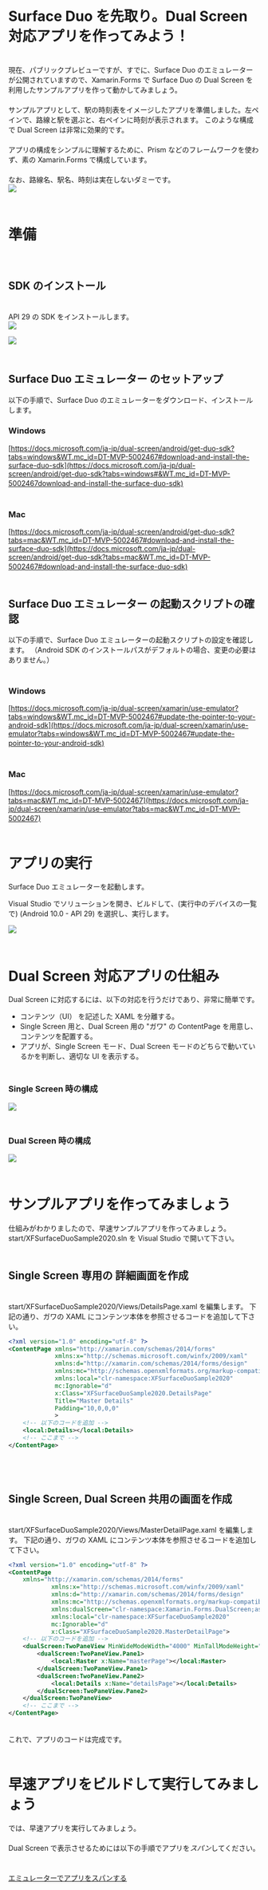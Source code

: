 # Surface Duo を先取り。Dual Screen 対応アプリを作ってみよう！
　  
現在、パブリックプレビューですが、すでに、Surface Duo のエミュレーターが公開されていますので、Xamarin.Forms で Surface Duo の Dual Screen を利用したサンプルアプリを作って動かしてみましょう。
　  
　  
サンプルアプリとして、駅の時刻表をイメージしたアプリを準備しました。左ペインで、路線と駅を選ぶと、右ペインに時刻が表示されます。
このような構成で Dual Screen は非常に効果的です。
　  
　  
アプリの構成をシンプルに理解するために、Prism などのフレームワークを使わず、素の Xamarin.Forms で構成しています。
　  
　  
なお、路線名、駅名、時刻は実在しないダミーです。
　  
![](https://github.com/TomohiroSuzuki128/XFSurfaceDuoSample2020/blob/master/images/001.png?raw=true)
　  
　  
# 準備 #
　  
## SDK のインストール ##
　  
API 29 の SDK をインストールします。
　  
![](https://github.com/TomohiroSuzuki128/XFSurfaceDuoSample2020/blob/master/images/010.png?raw=true)
  
![](https://github.com/TomohiroSuzuki128/XFSurfaceDuoSample2020/blob/master/images/011.png?raw=true)
　  
　  
## Surface Duo エミュレーター のセットアップ ##
以下の手順で、Surface Duo のエミュレーターをダウンロード、インストールします。
　  
### Windows ###
  
[https://docs.microsoft.com/ja-jp/dual-screen/android/get-duo-sdk?tabs=windows&WT.mc_id=DT-MVP-5002467#download-and-install-the-surface-duo-sdk](https://docs.microsoft.com/ja-jp/dual-screen/android/get-duo-sdk?tabs=windows#&WT.mc_id=DT-MVP-5002467download-and-install-the-surface-duo-sdk)
　  
　  
### Mac ###
  
[https://docs.microsoft.com/ja-jp/dual-screen/android/get-duo-sdk?tabs=mac&WT.mc_id=DT-MVP-5002467#download-and-install-the-surface-duo-sdk](https://docs.microsoft.com/ja-jp/dual-screen/android/get-duo-sdk?tabs=mac&WT.mc_id=DT-MVP-5002467#download-and-install-the-surface-duo-sdk)
　  
　  
## Surface Duo エミュレーター の起動スクリプトの確認 ##
以下の手順で、Surface Duo エミュレーターの起動スクリプトの設定を確認します。
（Android SDK のインストールパスがデフォルトの場合、変更の必要はありません。）
　  
　  
### Windows ###
  
[https://docs.microsoft.com/ja-jp/dual-screen/xamarin/use-emulator?tabs=windows&WT.mc_id=DT-MVP-5002467#update-the-pointer-to-your-android-sdk](https://docs.microsoft.com/ja-jp/dual-screen/xamarin/use-emulator?tabs=windows&WT.mc_id=DT-MVP-5002467#update-the-pointer-to-your-android-sdk)
　  
　  
### Mac ###
  
[https://docs.microsoft.com/ja-jp/dual-screen/xamarin/use-emulator?tabs=mac&WT.mc_id=DT-MVP-5002467](https://docs.microsoft.com/ja-jp/dual-screen/xamarin/use-emulator?tabs=mac&WT.mc_id=DT-MVP-5002467)
　  
　  
# アプリの実行 #
  
Surface Duo エミュレーターを起動します。
  
Visual Studio でソリューションを開き、ビルドして、(実行中のデバイスの一覧で) <build> (Android 10.0 - API 29) を選択し、実行します。
  
![](https://github.com/TomohiroSuzuki128/XFSurfaceDuoSample2020/blob/master/images/012.png?raw=true)
　  
　  
# Dual Screen 対応アプリの仕組み #
  
Dual Screen に対応するには、以下の対応を行うだけであり、非常に簡単です。
  
- コンテンツ（UI） を記述した XAML を分離する。
- Single Screen 用と、Dual Screen 用の "ガワ" の ContentPage を用意し、コンテンツを配置する。
- アプリが、Single Screen モード、Dual Screen モードのどちらで動いているかを判断し、適切な UI を表示する。
　  
　  
### Single Screen 時の構成 ###
  
![](https://github.com/TomohiroSuzuki128/XFSurfaceDuoSample2020/blob/master/images/021.png?raw=true)
　  
　  
### Dual Screen 時の構成 ###
  
![](https://github.com/TomohiroSuzuki128/XFSurfaceDuoSample2020/blob/master/images/020.png?raw=true)
　  
　  
# サンプルアプリを作ってみましょう #
  
仕組みがわかりましたので、早速サンプルアプリを作ってみましょう。
　  
start/XFSurfaceDuoSample2020.sln を Visual Studio で開いて下さい。
　  
　  
## Single Screen 専用の 詳細画面を作成 ##
　  
start/XFSurfaceDuoSample2020/Views/DetailsPage.xaml を編集します。
下記の通り、ガワの XAML にコンテンツ本体を参照させるコードを追加して下さい。
　  
```xml
<?xml version="1.0" encoding="utf-8" ?>
<ContentPage xmlns="http://xamarin.com/schemas/2014/forms"
             xmlns:x="http://schemas.microsoft.com/winfx/2009/xaml"
             xmlns:d="http://xamarin.com/schemas/2014/forms/design"
             xmlns:mc="http://schemas.openxmlformats.org/markup-compatibility/2006"
             xmlns:local="clr-namespace:XFSurfaceDuoSample2020"
             mc:Ignorable="d"
             x:Class="XFSurfaceDuoSample2020.DetailsPage"
             Title="Master Details"
             Padding="10,0,0,0"
             >
    <!-- 以下のコードを追加 -->
    <local:Details></local:Details>
    <!-- ここまで -->
</ContentPage>
```
　  
　  
##  Single Screen, Dual Screen 共用の画面を作成 ##
　  
start/XFSurfaceDuoSample2020/Views/MasterDetailPage.xaml を編集します。
下記の通り、ガワの XAML にコンテンツ本体を参照させるコードを追加して下さい。
　  
```xml
<?xml version="1.0" encoding="utf-8" ?>
<ContentPage
    xmlns="http://xamarin.com/schemas/2014/forms"
            xmlns:x="http://schemas.microsoft.com/winfx/2009/xaml"
            xmlns:d="http://xamarin.com/schemas/2014/forms/design"
            xmlns:mc="http://schemas.openxmlformats.org/markup-compatibility/2006"
            xmlns:dualScreen="clr-namespace:Xamarin.Forms.DualScreen;assembly=Xamarin.Forms.DualScreen"
            xmlns:local="clr-namespace:XFSurfaceDuoSample2020"
            mc:Ignorable="d"
            x:Class="XFSurfaceDuoSample2020.MasterDetailPage">
    <!-- 以下のコードを追加 -->
    <dualScreen:TwoPaneView MinWideModeWidth="4000" MinTallModeHeight="4000">
        <dualScreen:TwoPaneView.Pane1>
            <local:Master x:Name="masterPage"></local:Master>
        </dualScreen:TwoPaneView.Pane1>
        <dualScreen:TwoPaneView.Pane2>
            <local:Details x:Name="detailsPage"></local:Details>
        </dualScreen:TwoPaneView.Pane2>
    </dualScreen:TwoPaneView>
    <!-- ここまで -->
</ContentPage>
```
　  
これで、アプリのコードは完成です。
　  
　  
# 早速アプリをビルドして実行してみましょう #
  
では、早速アプリを実行してみましょう。
　  
　  
Dual Screen で表示させるためには以下の手順でアプリを*スパン*してください。
　  
　  
[エミュレーターでアプリをスパンする](https://docs.microsoft.com/ja-jp/dual-screen/android/use-emulator?tabs=java%2Cwindows&WT.mc_id=DT-MVP-5002467#span-your-app-in-the-emulator)
